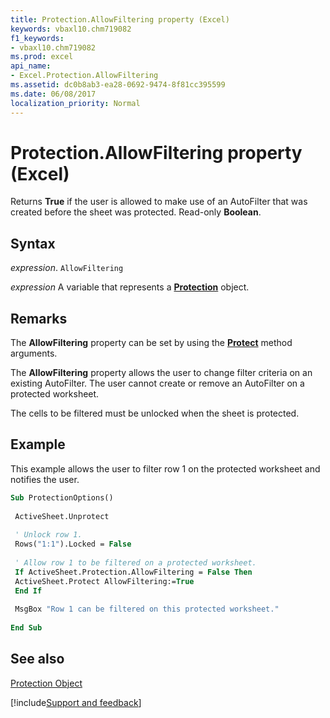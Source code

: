 ```yaml
---
title: Protection.AllowFiltering property (Excel)
keywords: vbaxl10.chm719082
f1_keywords:
- vbaxl10.chm719082
ms.prod: excel
api_name:
- Excel.Protection.AllowFiltering
ms.assetid: dc0b8ab3-ea28-0692-9474-8f81cc395599
ms.date: 06/08/2017
localization_priority: Normal
---
```



# Protection.AllowFiltering property (Excel)

Returns  **True** if the user is allowed to make use of an AutoFilter that was created before the sheet was protected. Read-only **Boolean**.


## Syntax

_expression_. `AllowFiltering`

_expression_ A variable that represents a **[Protection](Excel.Protection.md)** object.


## Remarks

The  **AllowFiltering** property can be set by using the **[Protect](Excel.Worksheet.Protect.md)** method arguments.

The  **AllowFiltering** property allows the user to change filter criteria on an existing AutoFilter. The user cannot create or remove an AutoFilter on a protected worksheet.

The cells to be filtered must be unlocked when the sheet is protected.


## Example

This example allows the user to filter row 1 on the protected worksheet and notifies the user.


```vb
Sub ProtectionOptions() 
 
 ActiveSheet.Unprotect 
 
 ' Unlock row 1. 
 Rows("1:1").Locked = False 
 
 ' Allow row 1 to be filtered on a protected worksheet. 
 If ActiveSheet.Protection.AllowFiltering = False Then 
 ActiveSheet.Protect AllowFiltering:=True 
 End If 
 
 MsgBox "Row 1 can be filtered on this protected worksheet." 
 
End Sub
```


## See also


[Protection Object](Excel.Protection.md)

[!include[Support and feedback](~/includes/feedback-boilerplate.md)]
